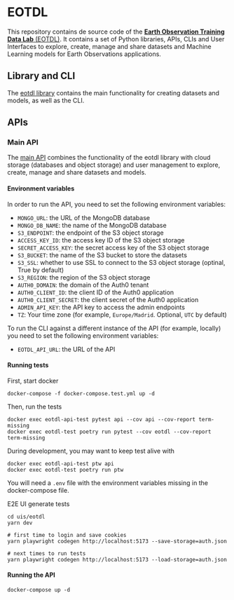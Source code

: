 # EOTDL

This repository contains de source code of the [**Earth Observation Training Data Lab** (EOTDL)](https://eotdl.vercel.app/). It contains a set of Python libraries, APIs, CLIs and User Interfaces to explore, create, manage and share datasets and Machine Learning models for Earth Observations applications.

## Library and CLI

The [eotdl library](./eotdl) contains the main functionality for creating datasets and models, as well as the CLI.

## APIs

### Main API

The [main API](./apis/eotdl) combines the functionality of the eotdl library with cloud storage (databases and object storage) and user management to explore, create, manage and share datasets and models.

#### Environment variables

In order to run the API, you need to set the following environment variables:

- `MONGO_URL`: the URL of the MongoDB database
- `MONGO_DB_NAME`: the name of the MongoDB database
- `S3_ENDPOINT`: the endpoint of the S3 object storage
- `ACCESS_KEY_ID`: the access key ID of the S3 object storage
- `SECRET_ACCESS_KEY`: the secret access key of the S3 object storage
- `S3_BUCKET`: the name of the S3 bucket to store the datasets
- `S3_SSL`: whether to use SSL to connect to the S3 object storage (optinal, True by default)
- `S3_REGION`: the region of the S3 object storage
- `AUTH0_DOMAIN`: the domain of the Auth0 tenant
- `AUTH0_CLIENT_ID`: the client ID of the Auth0 application
- `AUTH0_CLIENT_SECRET`: the client secret of the Auth0 application
- `ADMIN_API_KEY`: the API key to access the admin endpoints
- `TZ`: Your time zone (for example, `Europe/Madrid`. Optional, `UTC` by default)

To run the CLI against a different instance of the API (for example, locally) you need to set the following environment variables:

- `EOTDL_API_URL`: the URL of the API

#### Running tests

First, start docker

```
docker-compose -f docker-compose.test.yml up -d
```

Then, run the tests

```
docker exec eotdl-api-test pytest api --cov api --cov-report term-missing
docker exec eotdl-test poetry run pytest --cov eotdl --cov-report term-missing
```

During development, you may want to keep test alive with

```
docker exec eotdl-api-test ptw api
docker exec eotdl-test poetry run ptw
```

You will need a `.env` file with the environment variables missing in the docker-compose file.

E2E UI generate tests

```
cd uis/eotdl
yarn dev

# first time to login and save cookies
yarn playwright codegen http://localhost:5173 --save-storage=auth.json

# next times to run tests
yarn playwright codegen http://localhost:5173 --load-storage=auth.json
```

#### Running the API

```
docker-compose up -d
```
